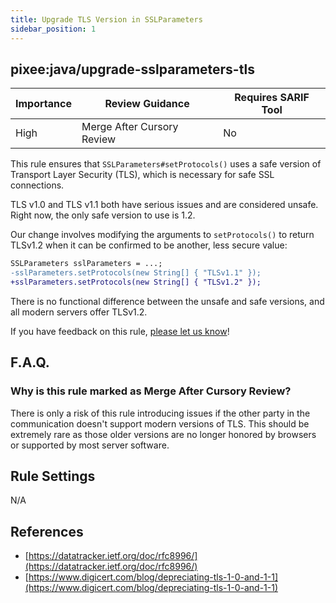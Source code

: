 ```yaml
---
title: Upgrade TLS Version in SSLParameters 
sidebar_position: 1
---
```


## pixee:java/upgrade-sslparameters-tls

| Importance | Review Guidance            | Requires SARIF Tool |
|------------|----------------------------|---------------------|
| High       | Merge After Cursory Review | No                  |

This rule ensures that `SSLParameters#setProtocols()` uses a safe version of Transport Layer Security (TLS), which is necessary for safe SSL connections.

TLS v1.0 and TLS v1.1 both have serious issues and are considered unsafe. Right now, the only safe version to use is 1.2.

Our change involves modifying the arguments to `setProtocols()` to return TLSv1.2 when it can be confirmed to be another, less secure value:

```diff
SSLParameters sslParameters = ...;
-sslParameters.setProtocols(new String[] { "TLSv1.1" });
+sslParameters.setProtocols(new String[] { "TLSv1.2" });
```

There is no functional difference between the unsafe and safe versions, and all modern servers offer TLSv1.2.

If you have feedback on this rule, [please let us know](mailto:feedback@pixee.ai)!

## F.A.Q. 

### Why is this rule marked as Merge After Cursory Review?

There is only a risk of this rule introducing issues if the other party in the communication doesn't support modern versions of TLS. This should be extremely rare as those older versions are no longer honored by browsers or supported by most server software.

## Rule Settings

N/A

## References

* [https://datatracker.ietf.org/doc/rfc8996/](https://datatracker.ietf.org/doc/rfc8996/)
* [https://www.digicert.com/blog/depreciating-tls-1-0-and-1-1](https://www.digicert.com/blog/depreciating-tls-1-0-and-1-1)